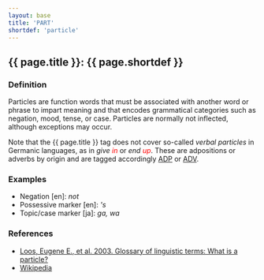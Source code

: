 ```yaml
---
layout: base
title: 'PART'
shortdef: 'particle'
---
```


## {{ page.title }}: {{ page.shortdef }}

### Definition

Particles are function words that must be associated with another word or phrase to impart meaning and that encodes grammatical categories such as negation, mood, tense, or case. Particles are normally not inflected, although exceptions may occur. 

Note that the {{ page.title }} tag does not cover so-called _verbal particles_ in Germanic languages, as in _give <span style='color:red'>in</span>_ or _end <span style='color:red'>up</span>_. These are adpositions or adverbs by origin and are tagged accordingly <a href="ADP.html">ADP</a> or <a href="ADV.html">ADV</a>.

### Examples

 - Negation [en]: _not_
 - Possessive marker [en]: _'s_
 - Topic/case marker [ja]: _ga, wa_

### References

* <a href="http://www-01.sil.org/linguistics/GlossaryOfLinguisticTerms/WhatIsAParticle.htm">Loos, Eugene E., et al. 2003. Glossary of linguistic terms: What is a particle?</a>
* <a href="http://en.wikipedia.org/wiki/Grammatical_particle">Wikipedia</a>
